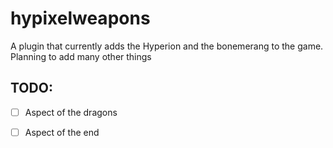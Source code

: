 # hypixelweapons
A plugin that currently adds the Hyperion and the bonemerang to the game. Planning to add many other things
## TODO:
- [ ] Aspect of the dragons 
- [ ] Aspect of the end 

